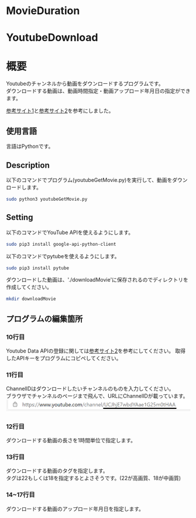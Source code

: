 # MovieDuration

# YoutubeDownload

# 概要
Youtubeのチャンネルから動画をダウンロードするプログラムです。  
ダウンロードする動画は、動画時間指定・動画アップロード年月日の指定ができます。

[参考サイト1](https://www.sejuku.net/blog/70173)と[参考サイト2](https://qiita.com/g-k/items/7c98efe21257afac70e9)を参考にしました。

## 使用言語
言語はPythonです。



## Description
以下のコマンドでプログラム(youtubeGetMovie.py)を実行して、動画をダウンロードします。
```bash
sudo python3 youtubeGetMovie.py
```

## Setting
以下のコマンドでYouTube APIを使えるようにします。
```bash
sudo pip3 install google-api-python-client
```
以下のコマンドでpytubeを使えるようにします。
```bash
sudo pip3 install pytube
```

ダウンロードした動画は、'./downloadMovie'に保存されるのでディレクトリを作成してください。
```bash
mkdir downloadMovie
```

## プログラムの編集箇所
### 10行目
Youtube Data APIの登録に関しては[参考サイト2](https://qiita.com/g-k/items/7c98efe21257afac70e9)を参考にしてください。
取得したAPIキーをプログラムにコピペしてください。  
### 11行目
ChannelIDはダウンロードしたいチャンネルのものを入力してください。  
ブラウザでチャンネルのページまで飛んで、URLにChannelIDが載っています。
![URL](https://github.com/Kohta-Sugimoto/YoutubeDownload/blob/main/youtubeURL.PNG)
### 12行目
ダウンロードする動画の長さを1時間単位で指定します。
### 13行目
ダウンロードする動画のタグを指定します。  
タグは22もしくは18を指定するとよさそうです。(22が高画質、18が中画質)
### 14~17行目
ダウンロードする動画のアップロード年月日を指定します。
